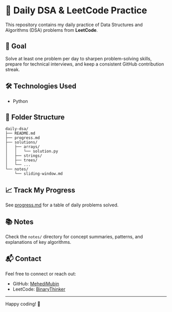 # 🧠 Daily DSA & LeetCode Practice

This repository contains my daily practice of Data Structures and Algorithms (DSA) problems from **LeetCode**.

## 🎯 Goal

Solve at least one problem per day to sharpen problem-solving skills, prepare for technical interviews, and keep a consistent GitHub contribution streak.

## 🛠 Technologies Used

-  Python

## 📁 Folder Structure

```
daily-dsa/
├── README.md
├── progress.md
├── solutions/
│   ├── arrays/
│   │   └── solution.py
│   ├── strings/
│   ├── trees/
│   └── ...
└── notes/
    └── sliding-window.md
```

## 📈 Track My Progress

See [progress.md](progress.md) for a table of daily problems solved.

## 📚 Notes

Check the `notes/` directory for concept summaries, patterns, and explanations of key algorithms.

## 📬 Contact

Feel free to connect or reach out:

-  GitHub: [MehediMubin](https://github.com/MehediMubin/)
-  LeetCode: [BinaryThinker](https://leetcode.com/u/BinaryThinker/)

---

Happy coding! 🚀
